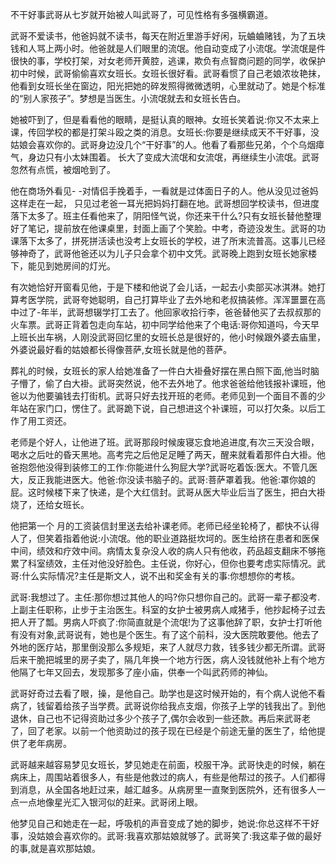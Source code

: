 不干好事武哥从七岁就开始被人叫武哥了，可见性格有多强横霸道。

武哥不爱读书，他爸妈就不读书，每天在附近里游手好闲，玩蛐蛐赌钱，为了五块钱和人骂上两小时。他爸就是人们眼里的流氓。他自动变成了小流氓。学流氓是件很快的事，学校打架，对女老师开黄腔，逃课，欺负有点智商问题的同学，收保护初中时候，武哥偷偷喜欢女班长。女班长很好看。武哥看惯了自己老娘浓妆艳抹，他看到女班长坐在窗边，阳光把她的碎发照得微微透明，心里就动了。她是个标准的“别人家孩子”。梦想是当医生。小流氓就去和女班长告白。

她被吓到了，但是看看他的眼睛，是挺认真的眼神。女班长笑着说:你又不太来上课，传回学校的都是打架斗殴之类的消息。女班长:你要是继续成天不干好事，没姑娘会喜欢你的。武哥身边没几个“干好事”的人。他看了看那些兄弟，个个乌烟瘴气，身边只有小太妹围着。 长大了变成大流氓和女流氓，再继续生小流氓。武哥忽然有点慌，被烟呛到了。

他在商场外看见- -对情侣手挽着手，一看就是过体面日子的人。他从没见过爸妈这样走在一起， 只见过老爸一耳光把妈妈打翻在地。武哥想回学校读书，但进度落下太多了。班主任看他来了，阴阳怪气说，你还来干什么?只有女班长替他整理好了笔记，提前放在他课桌里，封面上画了个笑脸。中考，奇迹没发生。武哥的功课落下太多了，拼死拼活读也没考上女班长的学校，进了所末流普高。这事儿已经够神奇了，武哥他爸还以为儿子只会拿个初中文凭。武哥晚上跑到女班长她家楼下，能见到她房间的灯光。

有次她恰好开窗看见他，于是下楼和他说了会儿话，一起去小卖部买冰淇淋。她打算考医学院，武哥夸她聪明，自己打算毕业了去外地和老叔搞装修。浑浑噩噩在高中过了-年半，武哥想辍学打工去了。他回家收拾行李，爸爸替他买了去叔叔那的火车票。武哥正背着包走向车站，初中同学给他来了个电话:哥你知道吗，今天早上班长出车祸，人刚没武哥回忆里的女班长总是很好的，他小时候跟外婆去庙里，外婆说最好看的姑娘都长得像菩萨,女班长就是他的菩萨。

葬礼的时候，女班长的家人给她准备了一件白大褂叠好摆在黑白照下面,他当时脑子懵了，偷了白大褂。武哥突然说，他不去外地了。他求爸爸给他钱报补课班，他爸以为他要骗钱去打街机。武哥只好去找开班的老师。老师见到一个面目不善的少年站在家门口，愣住了。武哥跪下说，自己想进这个补课班，可以打欠条。以后工作了用工资还。

老师是个好人，让他进了班。武哥那段时候废寝忘食地追进度,有次三天没合眼，喝水之后吐的昏天黑地。高考完之后他足足睡了两天，醒来就看着那件白大褂。他爸抱怨他没得到装修工的工作:你能进什么狗屁大学?武哥吃着饭:医大。不管几医大，反正我能进医大。他爸:你没读书脑子的。武哥:菩萨罩着我。他爸:罩你娘的屁。这时候楼下来了快递，是个大红信封。武哥从医大毕业后当了医生，把白大褂烧了，还给女班长。

他把第一个 月的工资装信封里送去给补课老师。老师已经坐轮椅了，都快不认得人了，但笑着指着他说:小流氓。他的职业道路挺坎坷的。医生给挤在患者和医保中间，绩效和疗效中间。病情太复杂没人收的病人只有他收，药品超支翻床不够拖累了科室绩效，主任对他没好脸色。主任说，你好心，但你也要考虑实际情况。武哥:什么实际情况?主任是斯文人，说不出和奖金有关的事:你想想你的考核。

武哥:我想过了。主任:那你想过其他人的吗?你只想你自己的。武哥一辈子都没考.上副主任职称，止步于主治医生。科室的女护士被男病人咸猪手，他抄起椅子过去把人开了瓢。男病人吓疯了:你简直就是个流氓!为了这事他辞了职，女护士打听他有没有对象,武哥说有，她也是个医生。有了这个前科，没大医院敢要他。他去了外地的医疗站，那里倒没那么多规矩，来了人就尽力救，钱多钱少都无所谓。武哥后来干脆把城里的房子卖了，隔几年换一个地方行医，病人没钱就他补上有个地方他隔了七年又回去，发现那多了座小庙，供奉一个叫武药师的神仙。

武哥好奇过去看了眼，操，是他自己。助学也是这时候开始的，有个病人说他不看病了，钱留着给孩子当学费。武哥说你给我点支烟，你孩子上学的钱我出了。到他退休，自己也不记得资助过多少个孩子了,偶尔会收到一些还款。再后来武哥老了，回了老家。以前一个他资助过的孩子现在已经是个前途无量的医生了，给他提供了老年病房。

武哥越来越容易梦见女班长，梦见她走在前面，校服干净。武哥快走的时候，躺在病床上，周围站着很多人，有些是他救过的病人，有些是他帮过的孩子。人们都得到消息，从全国各地赶过来，越汇越多。从病房里一直聚到医院外，还有很多人一点一点地像星光汇入银河似的赶来。武哥闭上眼。

他梦见自己和她走在一起，呼吸机的声音变成了她的脚步，她说:你总这样不干好事，没姑娘会喜欢你的。武哥:我喜欢那姑娘就够了。武哥笑了:我这辈子做的最好的事,就是喜欢那姑娘。